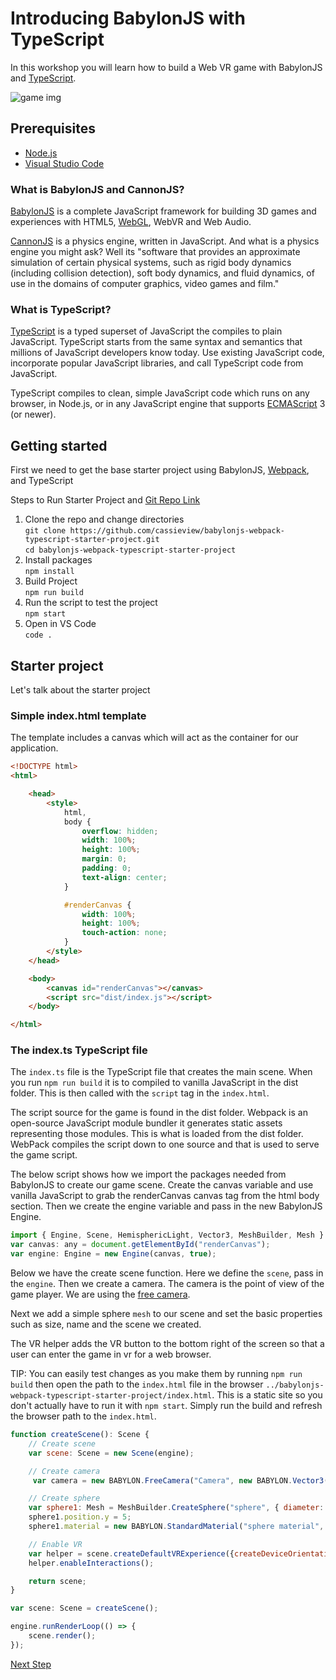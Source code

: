 # Introducing BabylonJS with TypeScript

In this workshop you will learn how to build a Web VR game with BabylonJS and [TypeScript](https://typescriptlang.org).

![game img](https://imgur.com/bvJslJf.jpg)

## Prerequisites

- [Node.js](https://nodejs.org/en/download/)
- [Visual Studio Code](https://code.visualstudio.com/download?WT.mc_id=devto-blog-casiljan)

### What is BabylonJS and CannonJS?

[BabylonJS](https://www.babylonjs.com/) is a complete JavaScript framework for building 3D games and experiences with HTML5, [WebGL](https://en.wikipedia.org/wiki/WebGL), WebVR and Web Audio.

[CannonJS](http://www.cannonjs.org/) is a physics engine, written in JavaScript. And what is a physics engine you might ask? Well its "software that provides an approximate simulation of certain physical systems, such as rigid body dynamics (including collision detection), soft body dynamics, and fluid dynamics, of use in the domains of computer graphics, video games and film."

### What is TypeScript?

[TypeScript](https://www.typescriptlang.org/) is a typed superset of JavaScript the compiles to plain JavaScript. TypeScript starts from the same syntax and semantics that millions of JavaScript developers know today. Use existing JavaScript code, incorporate popular JavaScript libraries, and call TypeScript code from JavaScript.

TypeScript compiles to clean, simple JavaScript code which runs on any browser, in Node.js, or in any JavaScript engine that supports [ECMAScript](https://en.wikipedia.org/wiki/ECMAScript) 3 (or newer).

## Getting started

First we need to get the base starter project using BabylonJS, [Webpack](https://webpack.js.org/concepts/), and TypeScript

Steps to Run Starter Project and [Git Repo Link](https://github.com/cassieview/babylonjs-webpack-typescript-starter-project)

1. Clone the repo and change directories  
   `git clone https://github.com/cassieview/babylonjs-webpack-typescript-starter-project.git`  
   `cd babylonjs-webpack-typescript-starter-project`
2. Install packages  
   `npm install`
3. Build Project  
   `npm run build`
4. Run the script to test the project  
   `npm start`
5. Open in VS Code  
   `code .`

## Starter project

Let's talk about the starter project

### Simple index.html template

The template includes a canvas which will act as the container for our application.

``` html
<!DOCTYPE html>
<html>

    <head>
        <style>
            html,
            body {
                overflow: hidden;
                width: 100%;
                height: 100%;
                margin: 0;
                padding: 0;
                text-align: center;
            }

            #renderCanvas {
                width: 100%;
                height: 100%;
                touch-action: none;
            }
        </style>
    </head>

    <body>
        <canvas id="renderCanvas"></canvas>
        <script src="dist/index.js"></script>
    </body>

</html>
```

### The index.ts TypeScript file

The `index.ts` file is the TypeScript file that creates the main scene. When you run `npm run build` it is to compiled to vanilla JavaScript in the dist folder. This is then called with the `script` tag in the `index.html`.

The script source for the game is found in the dist folder. Webpack is an open-source JavaScript module bundler it generates static assets representing those modules. This is what is loaded from the dist folder. WebPack compiles the script down to one source and that is used to serve the game script.

The below script shows how we import the packages needed from BabylonJS to create our game scene. Create the canvas variable and use vanilla JavaScript to grab the renderCanvas canvas tag from the html body section. Then we create the engine variable and pass in the new BabylonJS Engine.

``` javascript
import { Engine, Scene, HemisphericLight, Vector3, MeshBuilder, Mesh } from "babylonjs";
var canvas: any = document.getElementById("renderCanvas");
var engine: Engine = new Engine(canvas, true);
```

Below we have the create scene function. Here we define the `scene`, pass in the `engine`. Then we create a camera. The camera is the point of view of the game player. We are using the [free camera]("https://doc.babylonjs.com/babylon101/cameras#free-camera").

Next we add a simple sphere `mesh` to our scene and set the basic properties such as size, name and the scene we created.

The VR helper adds the VR button to the bottom right of the screen so that a user can enter the game in vr for a web browser.

TIP: You can easily test changes as you make them by running `npm run build` then open the path to the `index.html` file in the browser `../babylonjs-webpack-typescript-starter-project/index.html`. This is a static site so you don't actually have to run it with `npm start`. Simply run the build and refresh the browser path to the `index.html`.

```javascript
function createScene(): Scene {
    // Create scene
    var scene: Scene = new Scene(engine);

    // Create camera
     var camera = new BABYLON.FreeCamera("Camera", new BABYLON.Vector3(0, 0, -10), scene);

    // Create sphere
    var sphere1: Mesh = MeshBuilder.CreateSphere("sphere", { diameter: 1 }, scene);
    sphere1.position.y = 5;
    sphere1.material = new BABYLON.StandardMaterial("sphere material", scene)

    // Enable VR
    var helper = scene.createDefaultVRExperience({createDeviceOrientationCamera: false});
    helper.enableInteractions();

    return scene;
}

var scene: Scene = createScene();

engine.runRenderLoop(() => {
    scene.render();
});
```

[Next Step](.\step2.md)
